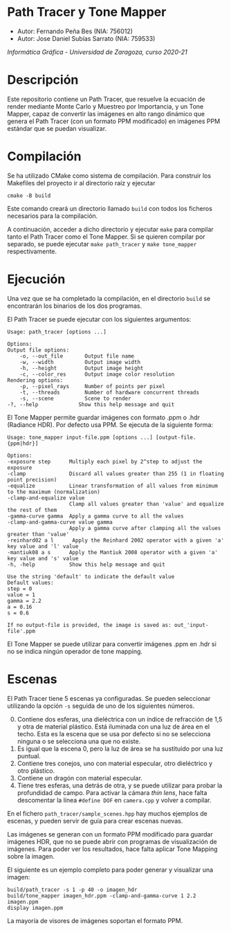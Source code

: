 # Path Tracer y Tone Mapper
* Autor: Fernando Peña Bes (NIA: 756012)
* Autor: Jose Daniel Subías Sarrato (NIA: 759533)

*Informática Gráfica - Universidad de Zaragoza, curso 2020-21*

# Descripción
Este repositorio contiene un Path Tracer, que resuelve la ecuación de render
mediante Monte Carlo y Muestreo por Importancia, y un Tone Mapper, capaz de
convertir las imágenes en alto rango dinámico que genera el Path Tracer (con
un formato PPM modificado) en imágenes PPM estándar que se puedan visualizar.

# Compilación
Se ha utilizado CMake como sistema de compilación. Para construir los
Makefiles del proyecto ir al directorio raíz y ejecutar

    cmake -B build

Este comando creará un directorio llamado `build` con todos los ficheros
necesarios para la compilación.

A continuación, acceder a dicho directorio y ejecutar `make` para compilar
tanto el Path Tracer como el Tone Mapper. Si se quieren compilar por
separado, se puede ejecutar `make path_tracer` y `make tone_mapper`
respectivamente.

# Ejecución
Una vez que se ha completado la compilación, en el directorio `build` se
encontrarán los binarios de los dos programas.

El Path Tracer se puede ejecutar con los siguientes argumentos:

    Usage: path_tracer [options ...]

    Options:
    Output file options:
        -o, --out_file       Output file name
        -w, --width          Output image width
        -h, --height         Output image height
        -c, --color_res      Output image color resolution
    Rendering options:
        -p, --pixel_rays     Number of points per pixel
        -t, --threads        Number of hardware concurrent threads
        -s, --scene          Scene to render
    -?, --help             Show this help message and quit

El Tone Mapper permite guardar imágenes con formato .ppm o .hdr (Radiance
HDR). Por defecto usa PPM. Se ejecuta de la siguiente forma:

    Usage: tone_mapper input-file.ppm [options ...] [output-file.{ppm|hdr}]

    Options:
    -exposure step      Multiply each pixel by 2^step to adjust the exposure
    -clamp              Discard all values greater than 255 (1 in floating point precision)
    -equalize           Linear transformation of all values from minimum to the maximum (normalization)
    -clamp-and-equalize value
                        Clamp all values greater than 'value' and equalize the rest of them
    -gamma-curve gamma  Apply a gamma curve to all the values
    -clamp-and-gamma-curve value gamma
                        Apply a gamma curve after clamping all the values greater than 'value'
    -reinhard02 a l      Apply the Reinhard 2002 operator with a given 'a' key value and 'l' value
    -mantiuk08 a s      Apply the Mantiuk 2008 operator with a given 'a' key value and 's' value
    -h, -help           Show this help message and quit

    Use the string 'default' to indicate the default value
    Default values:
    step = 0
    value = 1
    gamma = 2.2
    a = 0.16
    s = 0.6

    If no output-file is provided, the image is saved as: out_'input-file'.ppm

El Tone Mapper se puede utilizar para convertir imágenes .ppm en .hdr si no
se indica ningún operador de tone mapping.

# Escenas
El Path Tracer tiene 5 escenas ya configuradas. Se pueden seleccionar
utilizando la opción `-s` seguida de uno de los siguientes números.

0. Contiene dos esferas, una dieléctrica con un índice de refracción de 1,5 y
otra de material plástico. Está iluminada con una luz de área en el techo.
Esta es la escena que se usa por defecto si no se selecciona ninguna o se
selecciona una que no existe.
1. Es igual que la escena 0, pero la luz de área se ha sustituido por una luz
puntual.
2. Contiene tres conejos, uno con material especular, otro dieléctrico y otro
plástico.
3. Contiene un dragón con material especular.
4. Tiene tres esferas, una detrás de otra, y se puede utilizar para probar la
profundidad de campo. Para activar la cámara *thin lens*, hace falta
descomentar la línea `#define DOF` en `camera.cpp` y volver a
compilar.

En el fichero `path_tracer/sample_scenes.hpp` hay muchos ejemplos de escenas,
y pueden servir de guía para crear escenas nuevas.

Las imágenes se generan con un formato PPM modificado para guardar imágenes
HDR, que no se puede abrir con programas de visualización de imágenes. Para
poder ver los resultados, hace falta aplicar Tone Mapping sobre la imagen.

El siguiente es un ejemplo completo para poder generar y visualizar una
imagen:

    build/path_tracer -s 1 -p 40 -o imagen_hdr
    build/tone_mapper imagen_hdr.ppm -clamp-and-gamma-curve 1 2.2 imagen.ppm
    display imagen.ppm

La mayoría de visores de imágenes soportan el formato PPM.

